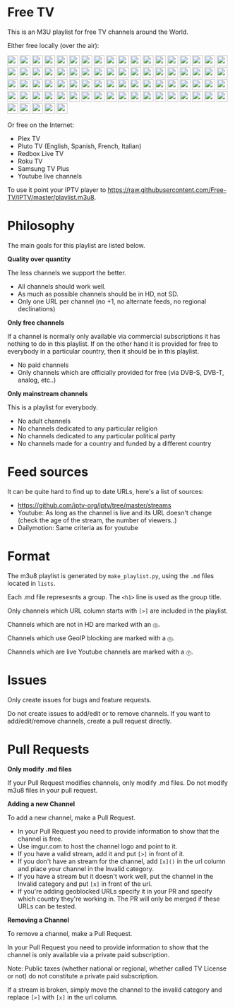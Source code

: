 Free TV
=======

This is an M3U playlist for free TV channels around the World.

Either free locally (over the air):

[<img src="https://hatscripts.github.io/circle-flags/flags/us.svg" width="24">](lists/usa.md)
[<img src="https://hatscripts.github.io/circle-flags/flags/ca.svg" width="24">](lists/canada.md)
[<img src="https://hatscripts.github.io/circle-flags/flags/gb.svg" width="24">](lists/uk.md)
[<img src="https://hatscripts.github.io/circle-flags/flags/ie.svg" width="24">](lists/ireland.md)
[<img src="https://hatscripts.github.io/circle-flags/flags/au.svg" width="24">](lists/australia.md)
[<img src="https://hatscripts.github.io/circle-flags/flags/in.svg" width="24">](lists/india.md)
[<img src="https://hatscripts.github.io/circle-flags/flags/jp.svg" width="24">](lists/japan.md)
[<img src="https://hatscripts.github.io/circle-flags/flags/cn.svg" width="24">](lists/china.md)
[<img src="https://hatscripts.github.io/circle-flags/flags/hk.svg" width="24">](lists/hong_kong.md)
[<img src="https://hatscripts.github.io/circle-flags/flags/mo.svg" width="24">](lists/macau.md)
[<img src="https://hatscripts.github.io/circle-flags/flags/tw.svg" width="24">](lists/taiwan.md)
[<img src="https://hatscripts.github.io/circle-flags/flags/kp.svg" width="24">](lists/north_korea.md)
[<img src="https://hatscripts.github.io/circle-flags/flags/kr.svg" width="24">](lists/korea.md)
[<img src="https://hatscripts.github.io/circle-flags/flags/dk.svg" width="24">](lists/denmark.md)
[<img src="https://hatscripts.github.io/circle-flags/flags/fo.svg" width="24">](lists/faroe_islands.md)
[<img src="https://hatscripts.github.io/circle-flags/flags/gl.svg" width="24">](lists/greenland.md)
[<img src="https://hatscripts.github.io/circle-flags/flags/fi.svg" width="24">](lists/finland.md)
[<img src="https://hatscripts.github.io/circle-flags/flags/is.svg" width="24">](lists/iceland.md)
[<img src="https://hatscripts.github.io/circle-flags/flags/no.svg" width="24">](lists/norway.md)
[<img src="https://hatscripts.github.io/circle-flags/flags/se.svg" width="24">](lists/sweden.md)
[<img src="https://hatscripts.github.io/circle-flags/flags/ee.svg" width="24">](lists/estonia.md)
[<img src="https://hatscripts.github.io/circle-flags/flags/lv.svg" width="24">](lists/latvia.md)
[<img src="https://hatscripts.github.io/circle-flags/flags/lt.svg" width="24">](lists/lithuania.md)
[<img src="https://hatscripts.github.io/circle-flags/flags/be.svg" width="24">](lists/belgium.md)
[<img src="https://hatscripts.github.io/circle-flags/flags/nl.svg" width="24">](lists/netherlands.md)
[<img src="https://hatscripts.github.io/circle-flags/flags/lu.svg" width="24">](lists/luxembourg.md)
[<img src="https://hatscripts.github.io/circle-flags/flags/de.svg" width="24">](lists/germany.md)
[<img src="https://hatscripts.github.io/circle-flags/flags/at.svg" width="24">](lists/austria.md)
[<img src="https://hatscripts.github.io/circle-flags/flags/ch.svg" width="24">](lists/switzerland.md)
[<img src="https://hatscripts.github.io/circle-flags/flags/pl.svg" width="24">](lists/poland.md)
[<img src="https://hatscripts.github.io/circle-flags/flags/cz.svg" width="24">](lists/czech_republic.md)
[<img src="https://hatscripts.github.io/circle-flags/flags/sk.svg" width="24">](lists/slovakia.md)
[<img src="https://hatscripts.github.io/circle-flags/flags/hu.svg" width="24">](lists/hungary.md)
[<img src="https://hatscripts.github.io/circle-flags/flags/ro.svg" width="24">](lists/romania.md)
[<img src="https://hatscripts.github.io/circle-flags/flags/md.svg" width="24">](lists/moldova.md)
[<img src="https://hatscripts.github.io/circle-flags/flags/bg.svg" width="24">](lists/bulgaria.md)
[<img src="https://hatscripts.github.io/circle-flags/flags/fr.svg" width="24">](lists/france.md)
[<img src="https://hatscripts.github.io/circle-flags/flags/it.svg" width="24">](lists/italy.md)
[<img src="https://hatscripts.github.io/circle-flags/flags/pt.svg" width="24">](lists/portugal.md)
[<img src="https://hatscripts.github.io/circle-flags/flags/es.svg" width="24">](lists/spain.md)
[<img src="https://hatscripts.github.io/circle-flags/flags/ru.svg" width="24">](lists/russia.md)
[<img src="https://hatscripts.github.io/circle-flags/flags/by.svg" width="24">](lists/belarus.md)
[<img src="https://hatscripts.github.io/circle-flags/flags/ua.svg" width="24">](lists/ukraine.md)
[<img src="https://hatscripts.github.io/circle-flags/flags/am.svg" width="24">](lists/armenia.md)
[<img src="https://hatscripts.github.io/circle-flags/flags/az.svg" width="24">](lists/azerbaijan.md)
[<img src="https://hatscripts.github.io/circle-flags/flags/ge.svg" width="24">](lists/georgia.md)
[<img src="https://hatscripts.github.io/circle-flags/flags/ba.svg" width="24">](lists/bosnia_and_herzegovina.md)
[<img src="https://hatscripts.github.io/circle-flags/flags/hr.svg" width="24">](lists/croatia.md)
[<img src="https://hatscripts.github.io/circle-flags/flags/me.svg" width="24">](lists/montenegro.md)
[<img src="https://hatscripts.github.io/circle-flags/flags/mk.svg" width="24">](lists/north_macedonia.md)
[<img src="https://hatscripts.github.io/circle-flags/flags/rs.svg" width="24">](lists/serbia.md)
[<img src="https://hatscripts.github.io/circle-flags/flags/si.svg" width="24">](lists/slovenia.md)
[<img src="https://hatscripts.github.io/circle-flags/flags/al.svg" width="24">](lists/albania.md)
[<img src="https://hatscripts.github.io/circle-flags/flags/xk.svg" width="24">](lists/kosovo.md)
[<img src="https://hatscripts.github.io/circle-flags/flags/gr.svg" width="24">](lists/greece.md)
[<img src="https://hatscripts.github.io/circle-flags/flags/cy.svg" width="24">](lists/cyprus.md)
[<img src="https://hatscripts.github.io/circle-flags/flags/ad.svg" width="24">](lists/andorra.md)
[<img src="https://hatscripts.github.io/circle-flags/flags/mt.svg" width="24">](lists/malta.md)
[<img src="https://hatscripts.github.io/circle-flags/flags/mc.svg" width="24">](lists/monaco.md)
[<img src="https://hatscripts.github.io/circle-flags/flags/sm.svg" width="24">](lists/san_marino.md)
[<img src="https://hatscripts.github.io/circle-flags/flags/ir.svg" width="24">](lists/iran.md)
[<img src="https://hatscripts.github.io/circle-flags/flags/iq.svg" width="24">](lists/iraq.md)
[<img src="https://hatscripts.github.io/circle-flags/flags/il.svg" width="24">](lists/israel.md)
[<img src="https://hatscripts.github.io/circle-flags/flags/qa.svg" width="24">](lists/qatar.md)
[<img src="https://hatscripts.github.io/circle-flags/flags/tr.svg" width="24">](lists/turkey.md)
[<img src="https://hatscripts.github.io/circle-flags/flags/ae.svg" width="24">](lists/united_arab_emirates.md)
[<img src="https://hatscripts.github.io/circle-flags/flags/ar.svg" width="24">](lists/argentina.md)
[<img src="https://hatscripts.github.io/circle-flags/flags/cr.svg" width="24">](lists/costa_rica.md)
[<img src="https://hatscripts.github.io/circle-flags/flags/do.svg" width="24">](lists/dominican_republic.md)
[<img src="https://hatscripts.github.io/circle-flags/flags/mx.svg" width="24">](lists/mexico.md)
[<img src="https://hatscripts.github.io/circle-flags/flags/py.svg" width="24">](lists/paraguay.md)
[<img src="https://hatscripts.github.io/circle-flags/flags/pe.svg" width="24">](lists/peru.md)
[<img src="https://hatscripts.github.io/circle-flags/flags/ve.svg" width="24">](lists/venezuela.md)
[<img src="https://hatscripts.github.io/circle-flags/flags/br.svg" width="24">](lists/brazil.md)
[<img src="https://hatscripts.github.io/circle-flags/flags/tt.svg" width="24">](lists/trinidad.md)
[<img src="https://hatscripts.github.io/circle-flags/flags/td.svg" width="24">](lists/chad.md)
[<img src="https://hatscripts.github.io/circle-flags/flags/so.svg" width="24">](lists/somalia.md)

Or free on the Internet:

- Plex TV
- Pluto TV (English, Spanish, French, Italian)
- Redbox Live TV
- Roku TV
- Samsung TV Plus
- Youtube live channels

To use it point your IPTV player to https://raw.githubusercontent.com/Free-TV/IPTV/master/playlist.m3u8.

Philosophy
==========

The main goals for this playlist are listed below.

**Quality over quantity**

The less channels we support the better.

- All channels should work well.
- As much as possible channels should be in HD, not SD.
- Only one URL per channel (no +1, no alternate feeds, no regional declinations)

**Only free channels**

If a channel is normally only available via commercial subscriptions it has nothing to do in this playlist. If on the other hand it is provided for free to everybody in a particular country, then it should be in this playlist.

- No paid channels
- Only channels which are officially provided for free (via DVB-S, DVB-T, analog, etc..)

**Only mainstream channels**

This is a playlist for everybody.

- No adult channels
- No channels dedicated to any particular religion
- No channels dedicated to any particular political party
- No channels made for a country and funded by a different country

Feed sources
============

It can be quite hard to find up to date URLs, here's a list of sources:

- https://github.com/iptv-org/iptv/tree/master/streams
- Youtube: As long as the channel is live and its URL doesn't change (check the age of the stream, the number of viewers..)
- Dailymotion: Same criteria as for youtube

Format
======

The m3u8 playlist is generated by `make_playlist.py`, using the `.md` files located in `lists`.

Each .md file represesnts a group. The `<h1>` line is used as the group title.

Only channels which URL column starts with `[>]` are included in the playlist.

Channels which are not in HD are marked with an `Ⓢ`.

Channels which use GeoIP blocking are marked with a `Ⓖ`.

Channels which are live Youtube channels are marked with a `Ⓨ`.

Issues
======

Only create issues for bugs and feature requests.

Do not create issues to add/edit or to remove channels. If you want to add/edit/remove channels, create a pull request directly.

Pull Requests
=============

**Only modify .md files**

If your Pull Request modifies channels, only modify .md files. Do not modify m3u8 files in your pull request.

**Adding a new Channel**

To add a new channel, make a Pull Request.

- In your Pull Request you need to provide information to show that the channel is free.
- Use imgur.com to host the channel logo and point to it.
- If you have a valid stream, add it and put `[>]` in front of it.
- If you don't have an stream for the channel, add `[x]()` in the url column and place your channel in the Invalid category.
- If you have a stream but it doesn't work well, put the channel in the Invalid category and put `[x]` in front of the url.
- If you're adding geoblocked URLs specify it in your PR and specify which country they're working in. The PR will only be merged if these URLs can be tested.

**Removing a Channel**

To remove a channel, make a Pull Request.

In your Pull Request you need to provide information to show that the channel is only available via a private paid subscription.

Note: Public taxes (whether national or regional, whether called TV License or not) do not constitute a private paid subscription.

If a stream is broken, simply move the channel to the invalid category and replace `[>]` with `[x]` in the url column.

